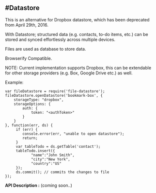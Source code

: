#**Datastore**
----------------------------------------------------------------

This is an alternative for Dropbox datastore, which has been deprecated from  April 29th, 2016. 

With Datastore; structured data (e.g. contacts, to-do items, etc.) can be stored and synced effortlessly across multiple devices. 

Files are used as database to store data.

Browserify Compatible.

NOTE: 
Current implementation supports Dropbox, this can be extendable for other storage providers (e.g. Box, Google Drive etc.) as well.

Example:

    var fileDatastore = require('file-datastore');
    fileDatastore.openDatastore('bookmark-box', {
	    storageType: "dropbox",
	    storageOptions: {
	        auth: {
	            token: "<authToken>"
	        }
	    }
	}, function(err, ds) {
		 if (err) {
	        console.error(err, "unable to open datastore");
	        return;
		 }
		 var tableTodo = ds.getTable('contact');
		 tableTodo.insert({
	          	"name":"John Smith",
	          	"city":"New York",
	          	"country":"US"
         });
         ds.commit(); // commits the changes to file
	});


   

**API Description :**
(coming soon..)
